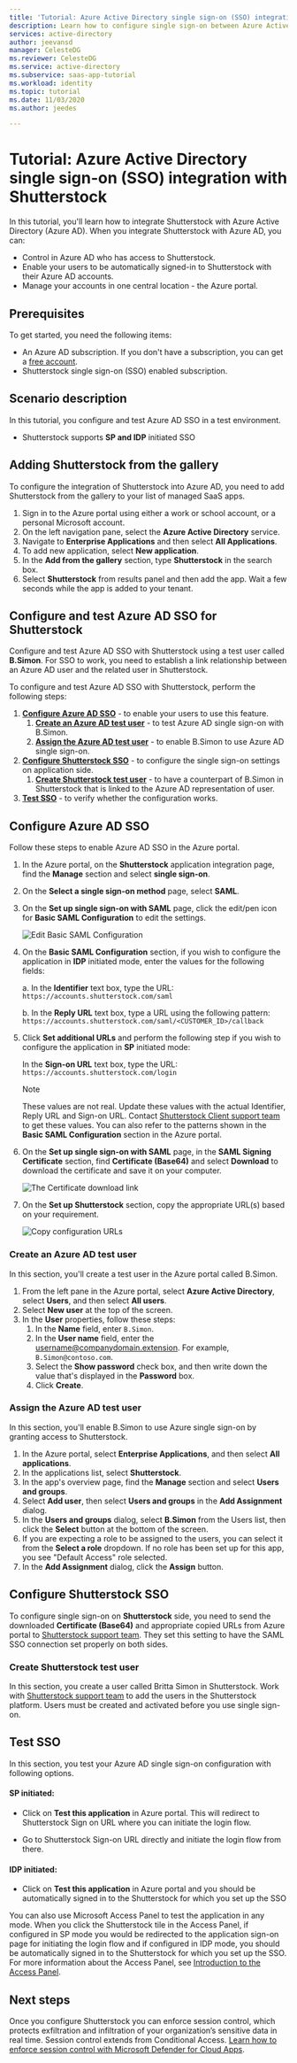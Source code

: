 ```yaml
---
title: 'Tutorial: Azure Active Directory single sign-on (SSO) integration with Shutterstock | Microsoft Docs'
description: Learn how to configure single sign-on between Azure Active Directory and Shutterstock.
services: active-directory
author: jeevansd
manager: CelesteDG
ms.reviewer: CelesteDG
ms.service: active-directory
ms.subservice: saas-app-tutorial
ms.workload: identity
ms.topic: tutorial
ms.date: 11/03/2020
ms.author: jeedes

---
```


# Tutorial: Azure Active Directory single sign-on (SSO) integration with Shutterstock

In this tutorial, you'll learn how to integrate Shutterstock with Azure Active Directory (Azure AD). When you integrate Shutterstock with Azure AD, you can:

* Control in Azure AD who has access to Shutterstock.
* Enable your users to be automatically signed-in to Shutterstock with their Azure AD accounts.
* Manage your accounts in one central location - the Azure portal.

## Prerequisites

To get started, you need the following items:

* An Azure AD subscription. If you don't have a subscription, you can get a [free account](https://azure.microsoft.com/free/).
* Shutterstock single sign-on (SSO) enabled subscription.

## Scenario description

In this tutorial, you configure and test Azure AD SSO in a test environment.

* Shutterstock supports **SP and IDP** initiated SSO

## Adding Shutterstock from the gallery

To configure the integration of Shutterstock into Azure AD, you need to add Shutterstock from the gallery to your list of managed SaaS apps.

1. Sign in to the Azure portal using either a work or school account, or a personal Microsoft account.
1. On the left navigation pane, select the **Azure Active Directory** service.
1. Navigate to **Enterprise Applications** and then select **All Applications**.
1. To add new application, select **New application**.
1. In the **Add from the gallery** section, type **Shutterstock** in the search box.
1. Select **Shutterstock** from results panel and then add the app. Wait a few seconds while the app is added to your tenant.


## Configure and test Azure AD SSO for Shutterstock

Configure and test Azure AD SSO with Shutterstock using a test user called **B.Simon**. For SSO to work, you need to establish a link relationship between an Azure AD user and the related user in Shutterstock.

To configure and test Azure AD SSO with Shutterstock, perform the following steps:

1. **[Configure Azure AD SSO](#configure-azure-ad-sso)** - to enable your users to use this feature.
    1. **[Create an Azure AD test user](#create-an-azure-ad-test-user)** - to test Azure AD single sign-on with B.Simon.
    1. **[Assign the Azure AD test user](#assign-the-azure-ad-test-user)** - to enable B.Simon to use Azure AD single sign-on.
1. **[Configure Shutterstock SSO](#configure-shutterstock-sso)** - to configure the single sign-on settings on application side.
    1. **[Create Shutterstock test user](#create-shutterstock-test-user)** - to have a counterpart of B.Simon in Shutterstock that is linked to the Azure AD representation of user.
1. **[Test SSO](#test-sso)** - to verify whether the configuration works.

## Configure Azure AD SSO

Follow these steps to enable Azure AD SSO in the Azure portal.

1. In the Azure portal, on the **Shutterstock** application integration page, find the **Manage** section and select **single sign-on**.
1. On the **Select a single sign-on method** page, select **SAML**.
1. On the **Set up single sign-on with SAML** page, click the edit/pen icon for **Basic SAML Configuration** to edit the settings.

   ![Edit Basic SAML Configuration](common/edit-urls.png)

1. On the **Basic SAML Configuration** section, if you wish to configure the application in **IDP** initiated mode, enter the values for the following fields:

    a. In the **Identifier** text box, type the URL:
    `https://accounts.shutterstock.com/saml`

    b. In the **Reply URL** text box, type a URL using the following pattern:
    `https://accounts.shutterstock.com/saml/<CUSTOMER_ID>/callback`

1. Click **Set additional URLs** and perform the following step if you wish to configure the application in **SP** initiated mode:

    In the **Sign-on URL** text box, type the URL:
    `https://accounts.shutterstock.com/login`

	> [!NOTE]
	> These values are not real. Update these values with the actual Identifier, Reply URL and Sign-on URL. Contact [Shutterstock Client support team](mailto:premierintegrations@shutterstock.com) to get these values. You can also refer to the patterns shown in the **Basic SAML Configuration** section in the Azure portal.

1. On the **Set up single sign-on with SAML** page, in the **SAML Signing Certificate** section,  find **Certificate (Base64)** and select **Download** to download the certificate and save it on your computer.

	![The Certificate download link](common/certificatebase64.png)

1. On the **Set up Shutterstock** section, copy the appropriate URL(s) based on your requirement.

	![Copy configuration URLs](common/copy-configuration-urls.png)
### Create an Azure AD test user

In this section, you'll create a test user in the Azure portal called B.Simon.

1. From the left pane in the Azure portal, select **Azure Active Directory**, select **Users**, and then select **All users**.
1. Select **New user** at the top of the screen.
1. In the **User** properties, follow these steps:
   1. In the **Name** field, enter `B.Simon`.  
   1. In the **User name** field, enter the username@companydomain.extension. For example, `B.Simon@contoso.com`.
   1. Select the **Show password** check box, and then write down the value that's displayed in the **Password** box.
   1. Click **Create**.

### Assign the Azure AD test user

In this section, you'll enable B.Simon to use Azure single sign-on by granting access to Shutterstock.

1. In the Azure portal, select **Enterprise Applications**, and then select **All applications**.
1. In the applications list, select **Shutterstock**.
1. In the app's overview page, find the **Manage** section and select **Users and groups**.
1. Select **Add user**, then select **Users and groups** in the **Add Assignment** dialog.
1. In the **Users and groups** dialog, select **B.Simon** from the Users list, then click the **Select** button at the bottom of the screen.
1. If you are expecting a role to be assigned to the users, you can select it from the **Select a role** dropdown. If no role has been set up for this app, you see "Default Access" role selected.
1. In the **Add Assignment** dialog, click the **Assign** button.

## Configure Shutterstock SSO

To configure single sign-on on **Shutterstock** side, you need to send the downloaded **Certificate (Base64)** and appropriate copied URLs from Azure portal to [Shutterstock support team](mailto:premierintegrations@shutterstock.com). They set this setting to have the SAML SSO connection set properly on both sides.

### Create Shutterstock test user

In this section, you create a user called Britta Simon in Shutterstock. Work with [Shutterstock support team](mailto:premierintegrations@shutterstock.com) to add the users in the Shutterstock platform. Users must be created and activated before you use single sign-on.

## Test SSO 

In this section, you test your Azure AD single sign-on configuration with following options. 

#### SP initiated:

* Click on **Test this application** in Azure portal. This will redirect to Shutterstock Sign on URL where you can initiate the login flow.  

* Go to Shutterstock Sign-on URL directly and initiate the login flow from there.

#### IDP initiated:

* Click on **Test this application** in Azure portal and you should be automatically signed in to the Shutterstock for which you set up the SSO 

You can also use Microsoft Access Panel to test the application in any mode. When you click the Shutterstock tile in the Access Panel, if configured in SP mode you would be redirected to the application sign-on page for initiating the login flow and if configured in IDP mode, you should be automatically signed in to the Shutterstock for which you set up the SSO. For more information about the Access Panel, see [Introduction to the Access Panel](https://support.microsoft.com/account-billing/sign-in-and-start-apps-from-the-my-apps-portal-2f3b1bae-0e5a-4a86-a33e-876fbd2a4510).

## Next steps

Once you configure Shutterstock you can enforce session control, which protects exfiltration and infiltration of your organization’s sensitive data in real time. Session control extends from Conditional Access. [Learn how to enforce session control with Microsoft Defender for Cloud Apps](/cloud-app-security/proxy-deployment-any-app).

